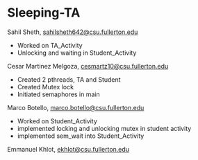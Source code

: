 # Sleeping-TA

Sahil Sheth, sahilsheth642@csu.fullerton.edu
- Worked on TA_Activity
- Unlocking and waiting in Student_Activity

Cesar Martinez Melgoza, cesmartz10@csu.fullerton.edu
- Created 2 pthreads, TA and Student
- Created Mutex lock
- Initiated semaphores in main

Marco Botello, marco.botello@csu.fullerton.edu
- Worked on Student_Activity
- implemented locking and unlocking mutex in student activity
- implemented sem_wait into Student_Activity

Emmanuel Khlot, ekhlot@csu.fullerton.edu

